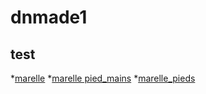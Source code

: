 # dnmade1

## test
*[marelle](./rahenitsoa_mandala/marelle.html/) 
 *[marelle pied_mains](./rahenitsoa_mandala/marelle_pieds-mains.html/) 
  *[marelle_pieds](./rahenitsoa_mandala/marelle_pieds.html/)
